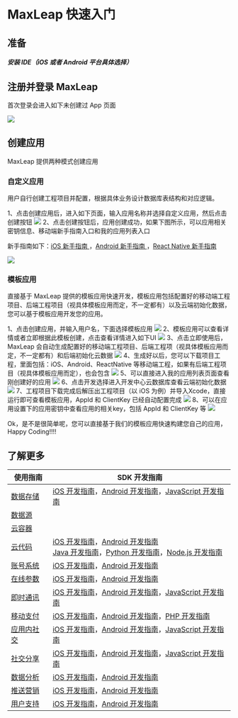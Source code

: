 # MaxLeap 快速入门


## 准备

##### 安装 IDE（iOS 或者 Android 平台具体选择）

## 注册并登录 MaxLeap
首次登录会进入如下未创建过 App 页面

![](../../../images/login_1.png)

## 创建应用
MaxLeap 提供两种模式创建应用
### 自定义应用
用户自行创建工程项目并配置，根据具体业务设计数据库表结构和对应逻辑。

1、点击创建应用后，进入如下页面，输入应用名称并选择自定义应用，然后点击创建按钮
![](../../../images/CreateAppCustom1.png)
2、点击创建按钮后，应用创建成功，如果下图所示，可以应用相关密钥信息、移动端新手指南入口和我的应用列表入口

新手指南如下：[iOS 新手指南 ](https://maxleap.cn/s/web/zh_cn/quickstart/ios/core/new.html) ，[Android 新手指南 ](https://maxleap.cn/s/web/zh_cn/quickstart/android/core/new.html) ，[React Native 新手指南 ](https://maxleap.cn/s/web/zh_cn/quickstart/android/core/new.html) 

![](../../../images/CreateAppCustom2.png)
### 模板应用
直接基于 MaxLeap 提供的模板应用快速开发，模板应用包括配置好的移动端工程项目、后端工程项目（视具体模板应用而定，不一定都有）以及云端初始化数据，您可以基于模板应用开发您的应用。


1、点击创建应用，并输入用户名，下面选择模板应用
![](../../../images/CreateAppTemp2.png)
2、模板应用可以查看详情或者立即根据此模板创建，点击查看详情进入如下UI
![](../../../images/CreateAppTemp3.png)
3、点击立即使用后，MaxLeap 会自动生成配置好的移动端工程项目、后端工程项（视具体模板应用而定，不一定都有）和后端初始化云数据
![](../../../images/CreateAppTemp4.png)
4、生成好以后，您可以下载项目工程，里面包括：iOS、Android、ReactNative 等移动端工程，如果有后端工程项目（视具体模板应用而定），也会包含
![](../../../images/CreateAppTemp5.png)
5、可以直接进入我的应用列表页面查看刚创建好的应用
![](../../../images/CreateAppTemp6.png)
6、点击开发选择进入开发中心云数据库查看云端初始化数据
![](../../../images/CreateAppTemp8.png)
7、工程项目下载完成后解压出工程项目（以 iOS 为例）并导入Xcode，直接运行即可查看模板应用，AppId 和 ClientKey 已经自动配置完成
![](../../../images/createApp12.png)
8、可以在应用设置下的应用密钥中查看应用的相关key，包括 AppId 和 ClientKey 等
![](../../../images/CreateAppTemp7.png)

 Ok，是不是很简单呢，您可以直接基于我们的模板应用快速构建您自己的应用，Happy Coding!!!!

## 了解更多
使用指南  | SDK 开发指南
------------- | -------------
[数据存储](ML_DOCS_LINK_PLACEHOLDER_USERMANUAL#CLOUD_DATA_ZH)  | [iOS 开发指南](ML_DOCS_GUIDE_LINK_PLACEHOLDER_IOS#CLOUD_DATA_ZH)，[Android 开发指南](ML_DOCS_GUIDE_LINK_PLACEHOLDER_ANDROID#CLOUD_DATA_ZH)，[JavaScript 开发指南](ML_DOCS_GUIDE_LINK_PLACEHOLDER_JS#CLOUD_DATA_ZH)
[数据源](ML_DOCS_LINK_PLACEHOLDER_USERMANUAL#DATASOURCE_ZH)  |  
[云容器](ML_DOCS_LINK_PLACEHOLDER_USERMANUAL#CLOUDCONTAINER_ZH)  |  
[云代码](ML_DOCS_LINK_PLACEHOLDER_USERMANUAL#CLOUD_CODE_ZH)  | [iOS 开发指南](ML_DOCS_GUIDE_LINK_PLACEHOLDER_IOS#CLOUD_CODE_ZH)，[Android 开发指南](ML_DOCS_GUIDE_LINK_PLACEHOLDER_ANDROID#CLOUD_CODE_ZH) <br> [Java 开发指南](ML_DOCS_GUIDE_LINK_PLACEHOLDER_JAVA#CLOUD_CODE_ZH)，[Python 开发指南](ML_DOCS_GUIDE_LINK_PLACEHOLDER_PYTHON#CLOUD_CODE_ZH)，[Node.js 开发指南](ML_DOCS_GUIDE_LINK_PLACEHOLDER_NODEJS#CLOUD_CODE_ZH)
[账号系统](ML_DOCS_LINK_PLACEHOLDER_USERMANUAL#ACCOUNTSYSTEM_ZH)  | [iOS 开发指南](ML_DOCS_GUIDE_LINK_PLACEHOLDER_IOS#ACCOUNT_SYSTEM_ZH)，[Android 开发指南](ML_DOCS_GUIDE_LINK_PLACEHOLDER_ANDROID#ACCOUNT_SYSTEM_ZH)
[在线参数](ML_DOCS_LINK_PLACEHOLDER_USERMANUAL#CLOUD_CONFIG_ZH)  | [iOS 开发指南](ML_DOCS_GUIDE_LINK_PLACEHOLDER_IOS#CLOUD_CONFIG_ZH)，[Android 开发指南](ML_DOCS_GUIDE_LINK_PLACEHOLDER_ANDROID#CLOUD_CONFIG_ZH)
[即时通讯](ML_DOCS_LINK_PLACEHOLDER_USERMANUAL#MAXIM_ZH)  | [iOS 开发指南](ML_DOCS_GUIDE_LINK_PLACEHOLDER_IOS#MAXIM_ZH)，[Android 开发指南](ML_DOCS_GUIDE_LINK_PLACEHOLDER_ANDROID#MAXIM_ZH)，[JavaScript 开发指南](ML_DOCS_GUIDE_LINK_PLACEHOLDER_JS#IM_ZH)
[移动支付](ML_DOCS_LINK_PLACEHOLDER_USERMANUAL#MAXPAY)  | [iOS 开发指南](ML_DOCS_GUIDE_LINK_PLACEHOLDER_IOS#MAXPAY_ZH)，[Android 开发指南](ML_DOCS_GUIDE_LINK_PLACEHOLDER_ANDROID#MAXPAY_ZH)，[PHP 开发指南](ML_DOCS_GUIDE_LINK_PLACEHOLDER_PHP#MAXPAY_ZH)
[应用内社交](ML_DOCS_LINK_PLACEHOLDER_USERMANUAL#INAPPSOCIAL_ZH)  | [iOS 开发指南](ML_DOCS_GUIDE_LINK_PLACEHOLDER_IOS#INAPPSOCIAL_ZH)，[Android 开发指南](ML_DOCS_GUIDE_LINK_PLACEHOLDER_ANDROID#INAPPSOCIAL_ZH)，[JavaScript 开发指南](ML_DOCS_GUIDE_LINK_PLACEHOLDER_JS#INAPPSOCIAL_ZH)
[社交分享](ML_DOCS_LINK_PLACEHOLDER_USERMANUAL#SOCIALSHARE_ZH)  | [iOS 开发指南](ML_DOCS_GUIDE_LINK_PLACEHOLDER_IOS#SOCIALSHARE_ZH)，[Android 开发指南](ML_DOCS_GUIDE_LINK_PLACEHOLDER_ANDROID#SOCIALSHARE_ZH)，[JavaScript 开发指南](ML_DOCS_GUIDE_LINK_PLACEHOLDER_JS#SOCIALSHARE_ZH)
[数据分析](ML_DOCS_LINK_PLACEHOLDER_USERMANUAL#ANALYTICS_ZH)  | [iOS 开发指南](ML_DOCS_GUIDE_LINK_PLACEHOLDER_IOS#ANALYTICS_ZH)，[Android 开发指南](ML_DOCS_GUIDE_LINK_PLACEHOLDER_ANDROID#ANALYTICS_ZH)
[推送营销](ML_DOCS_LINK_PLACEHOLDER_USERMANUAL#MARKETING)  | [iOS 开发指南](ML_DOCS_GUIDE_LINK_PLACEHOLDER_IOS#MARKETING_ZH)，[Android 开发指南](ML_DOCS_GUIDE_LINK_PLACEHOLDER_ANDROID#MARKETING_ZH)
[用户支持](ML_DOCS_LINK_PLACEHOLDER_USERMANUAL#SUPPORT_ZH)  | [iOS 开发指南](ML_DOCS_GUIDE_LINK_PLACEHOLDER_IOS#SUPPORT_ZH)，[Android 开发指南](ML_DOCS_GUIDE_LINK_PLACEHOLDER_ANDROID#USER_ZH)

